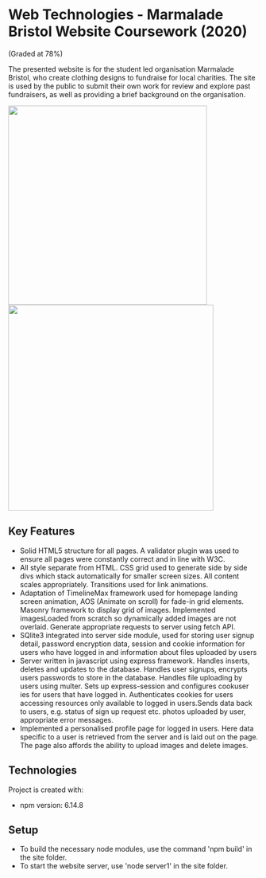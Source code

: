# Web Technologies - Marmalade Bristol Website Coursework (2020)
(Graded at 78%)

The presented website is for the student led organisation Marmalade Bristol, who create clothing designs to fundraise for local charities. The site is used by the public to submit their own work for review and explore past fundraisers, as well as providing a brief background on the organisation.

<img src="https://github.com/jakeramaer/Web-Technologies-2020/blob/main/Screenshot%201.png" width="400">  <img src="https://github.com/jakeramaer/Web-Technologies-2020/blob/main/Screenshot%202.png" width="413">


## Key Features
* Solid HTML5 structure for all pages. A validator plugin was used to ensure all pages were constantly correct and in line with W3C.
* All style separate from HTML. CSS grid used to generate side by side divs which stack automatically for smaller screen sizes. All content scales appropriately. Transitions used for link animations.
* Adaptation of TimelineMax framework used for homepage landing screen animation, AOS (Animate on scroll) for fade-in grid elements. Masonry framework to display grid of images. Implemented imagesLoaded from scratch so dynamically added images are not overlaid. Generate appropriate requests to server using fetch API. 
* SQlite3 integrated into server side module, used for storing user signup detail, password encryption data, session and cookie information for users who have logged in and information about files uploaded by users
* Server written in javascript using express framework. Handles inserts, deletes and updates to the database. Handles user signups, encrypts users passwords to store in the database. Handles file uploading by users using multer. Sets up express-session and configures cookuser ies for users that have logged in. Authenticates cookies for users accessing resources only available to logged in users.Sends data back to users, e.g. status of sign up request etc. photos uploaded by user, appropriate error messages.
* Implemented a personalised  profile page for logged in users. Here data specific to a user is retrieved from the server and is laid out on the page. The page also affords the ability to upload images and delete images.

## Technologies
Project is created with:
* npm version: 6.14.8

	
## Setup
* To build the necessary node modules, use the command 'npm build' in the site folder.
* To start the website server, use 'node server1' in the site folder.
